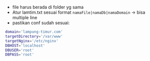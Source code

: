 * file harus berada di folder yg sama
* Atur lamtim.txt sesuai format `namaFile|namaDb|namaDomain` -> bisa multiple line
* pastikan conf sudah sesuai:

```bash
domain='lampung-timur.com'
targetDirectory='/var/www'
targetNginx='/etc/nginx'
DBHOST='localhost'
DBUSER='root'
DBPASS='root'
```